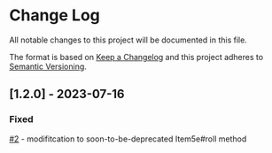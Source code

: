 # Change Log
All notable changes to this project will be documented in this file.
 
The format is based on [Keep a Changelog](http://keepachangelog.com/)
and this project adheres to [Semantic Versioning](http://semver.org/).

## [1.2.0] - 2023-07-16

### Fixed
[#2](https://github.com/PwQt/magic-items-2/issues/2) - modifitcation to soon-to-be-deprecated Item5e#roll method